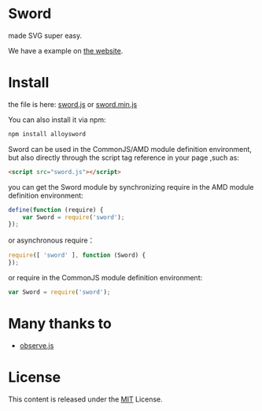 # Sword

made SVG super easy.

We have a example on [the website](http://alloyteam.github.io/Sword/).



# Install

the file is  here: [sword.js](https://raw.githubusercontent.com/AlloyTeam/Sword/master/dist/sword.js) or [sword.min.js](https://raw.githubusercontent.com/AlloyTeam/Sword/master/dist/sword.min.js)

You can also install it via npm:

```html
npm install alloysword
```

Sword can be used in the CommonJS/AMD module definition environment, but also directly through the script tag reference in your page ,such as:

```html
<script src="sword.js"></script>
```

you can get the Sword module by synchronizing require in the AMD module definition environment:

```javascript
define(function (require) {
    var Sword = require('sword');
});
```

or asynchronous require：

```javascript
require([ 'sword' ], function (Sword) {
});
```

or  require in the CommonJS module definition environment:

```javascript
var Sword = require('sword');
```

# Many thanks to
* [observe.js](https://github.com/kmdjs/observejs)

# License
This content is released under the [MIT](http://opensource.org/licenses/MIT) License.
